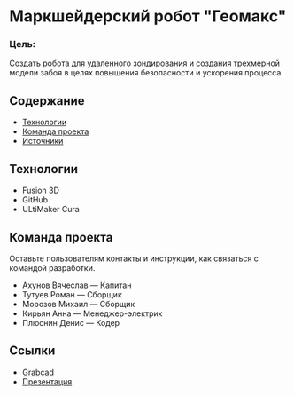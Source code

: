 # Маркшейдерский робот "Геомакс"
### Цель:
Создать робота для удаленного зондирования и создания трехмерной модели забоя в целях повышения безопасности и ускорения процесса
## Содержание
- [Технологии](#технологии)
- [Команда проекта](#команда-проекта)
- [Источники](#источники)

## Технологии
- Fusion 3D
- GitHub
- ULtiMaker Cura


## Команда проекта
Оставьте пользователям контакты и инструкции, как связаться с командой разработки.

- Ахунов Вячеслав — Капитан
- Тутуев Роман — Сборщик
- Морозов Михаил — Сборщик
- Кирьян Анна — Менеджер-электрик
- Плюснин Денис — Кодер

## Ссылки
- [Grabcad](https://grabcad.com/library/geodetic-robot-spider-1)
- [Презентация](https://vk.com/doc299339253_689870153?hash=ZpzwGJV7UpHhsNgfF7ghE4hzkYUrYtQU6NWGpvMG2hX&dl=7lEbzK5liP84RT9meeRfrzN2SuZHu9r7GwkCsGB50Rg&from_module=vkmsg_desktop)
